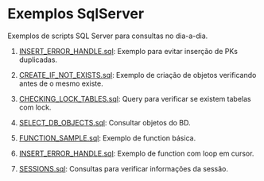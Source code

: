 # Exemplos SqlServer
Exemplos de scripts SQL Server para consultas no dia-a-dia.

1. [INSERT_ERROR_HANDLE.sql](INSERT_ERROR_HANDLE.sql): 
  Exemplo para evitar inserção de PKs duplicadas.
  
2. [CREATE_IF_NOT_EXISTS.sql](CREATE_IF_NOT_EXISTS.sql): 
  Exemplo de criação de objetos verificando antes de o mesmo existe.
  
3. [CHECKING_LOCK_TABLES.sql](CHECKING_LOCK_TABLES.sql): 
  Query para verificar se existem tabelas com lock.
  
4. [SELECT_DB_OBJECTS.sql](SELECT_DB_OBJECTS.sql): 
  Consultar objetos do BD.
  
5. [FUNCTION_SAMPLE.sql](FUNCTION_SAMPLE.sql): 
  Exemplo de function básica.
  
6. [INSERT_ERROR_HANDLE.sql](INSERT_ERROR_HANDLE.sql): 
  Exemplo de function com loop em cursor.
  
7. [SESSIONS.sql](SESSIONS.sql): 
  Consultas para verificar informações da sessão.
